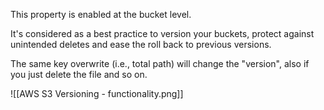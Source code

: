 This property is enabled at the bucket level.

It's considered as a best practice to version your buckets, protect against unintended deletes and ease the roll back to previous versions.

The same key overwrite (i.e., total path) will change the "version", also if you just delete the file and so on.

![[AWS S3 Versioning - functionality.png]]